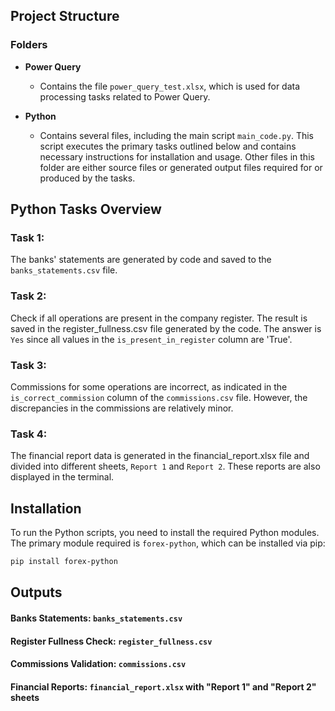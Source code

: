 ## Project Structure

### Folders

- **Power Query**
  - Contains the file `power_query_test.xlsx`, which is used for data processing tasks related to Power Query.

- **Python**
  - Contains several files, including the main script `main_code.py`. This script executes the primary tasks outlined below and contains necessary instructions for installation and usage. Other files in this folder are either source files or generated output files required for or produced by the tasks.

## Python Tasks Overview

### Task 1:
The banks' statements are generated by code and saved to the `banks_statements.csv` file.

### Task 2:
Check if all operations are present in the company register. The result is saved in the 
register_fullness.csv file generated by the code. The answer is `Yes` since all values in 
the `is_present_in_register` column are 'True'.

### Task 3:
Commissions for some operations are incorrect, as indicated in the `is_correct_commission`
column of the `commissions.csv` file. However, the discrepancies in the commissions are 
relatively minor.

### Task 4:
The financial report data is generated in the financial_report.xlsx file and divided into 
different sheets, `Report 1` and `Report 2`. These reports are also displayed in the terminal.

## Installation

To run the Python scripts, you need to install the required Python modules. The primary module required is `forex-python`, which can be installed via pip:

```bash
pip install forex-python
```

## Outputs
#### Banks Statements: `banks_statements.csv`
#### Register Fullness Check: `register_fullness.csv`
#### Commissions Validation: `commissions.csv`
#### Financial Reports: `financial_report.xlsx` with "Report 1" and "Report 2" sheets
